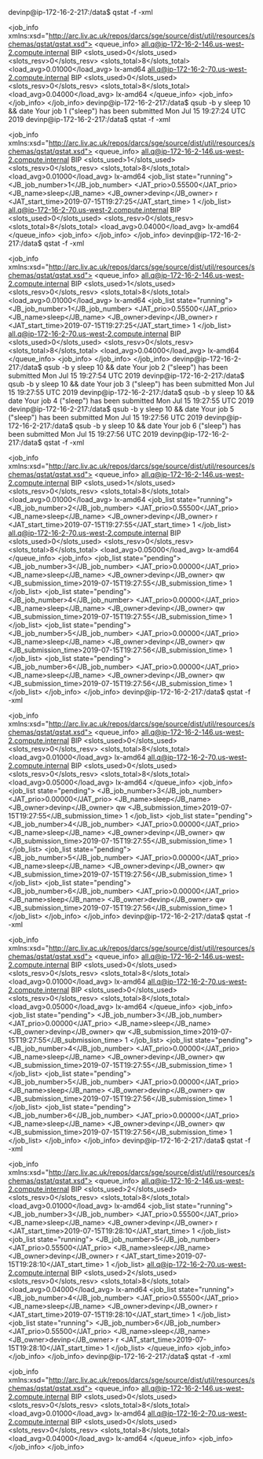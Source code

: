 devinp@ip-172-16-2-217:/data$ qstat -f -xml
<?xml version='1.0'?>
<job_info  xmlns:xsd="http://arc.liv.ac.uk/repos/darcs/sge/source/dist/util/resources/schemas/qstat/qstat.xsd">
  <queue_info>
    <Queue-List>
      <name>all.q@ip-172-16-2-146.us-west-2.compute.internal</name>
      <qtype>BIP</qtype>
      <slots_used>0</slots_used>
      <slots_resv>0</slots_resv>
      <slots_total>8</slots_total>
      <load_avg>0.01000</load_avg>
      <arch>lx-amd64</arch>
    </Queue-List>
    <Queue-List>
      <name>all.q@ip-172-16-2-70.us-west-2.compute.internal</name>
      <qtype>BIP</qtype>
      <slots_used>0</slots_used>
      <slots_resv>0</slots_resv>
      <slots_total>8</slots_total>
      <load_avg>0.04000</load_avg>
      <arch>lx-amd64</arch>
    </Queue-List>
  </queue_info>
  <job_info>
  </job_info>
</job_info>
devinp@ip-172-16-2-217:/data$ qsub -b y sleep 10 && date
Your job 1 ("sleep") has been submitted
Mon Jul 15 19:27:24 UTC 2019
devinp@ip-172-16-2-217:/data$ qstat -f -xml
<?xml version='1.0'?>
<job_info  xmlns:xsd="http://arc.liv.ac.uk/repos/darcs/sge/source/dist/util/resources/schemas/qstat/qstat.xsd">
  <queue_info>
    <Queue-List>
      <name>all.q@ip-172-16-2-146.us-west-2.compute.internal</name>
      <qtype>BIP</qtype>
      <slots_used>1</slots_used>
      <slots_resv>0</slots_resv>
      <slots_total>8</slots_total>
      <load_avg>0.01000</load_avg>
      <arch>lx-amd64</arch>
      <job_list state="running">
        <JB_job_number>1</JB_job_number>
        <JAT_prio>0.55500</JAT_prio>
        <JB_name>sleep</JB_name>
        <JB_owner>devinp</JB_owner>
        <state>r</state>
        <JAT_start_time>2019-07-15T19:27:25</JAT_start_time>
        <slots>1</slots>
      </job_list>
    </Queue-List>
    <Queue-List>
      <name>all.q@ip-172-16-2-70.us-west-2.compute.internal</name>
      <qtype>BIP</qtype>
      <slots_used>0</slots_used>
      <slots_resv>0</slots_resv>
      <slots_total>8</slots_total>
      <load_avg>0.04000</load_avg>
      <arch>lx-amd64</arch>
    </Queue-List>
  </queue_info>
  <job_info>
  </job_info>
</job_info>
devinp@ip-172-16-2-217:/data$ qstat -f -xml
<?xml version='1.0'?>
<job_info  xmlns:xsd="http://arc.liv.ac.uk/repos/darcs/sge/source/dist/util/resources/schemas/qstat/qstat.xsd">
  <queue_info>
    <Queue-List>
      <name>all.q@ip-172-16-2-146.us-west-2.compute.internal</name>
      <qtype>BIP</qtype>
      <slots_used>1</slots_used>
      <slots_resv>0</slots_resv>
      <slots_total>8</slots_total>
      <load_avg>0.01000</load_avg>
      <arch>lx-amd64</arch>
      <job_list state="running">
        <JB_job_number>1</JB_job_number>
        <JAT_prio>0.55500</JAT_prio>
        <JB_name>sleep</JB_name>
        <JB_owner>devinp</JB_owner>
        <state>r</state>
        <JAT_start_time>2019-07-15T19:27:25</JAT_start_time>
        <slots>1</slots>
      </job_list>
    </Queue-List>
    <Queue-List>
      <name>all.q@ip-172-16-2-70.us-west-2.compute.internal</name>
      <qtype>BIP</qtype>
      <slots_used>0</slots_used>
      <slots_resv>0</slots_resv>
      <slots_total>8</slots_total>
      <load_avg>0.04000</load_avg>
      <arch>lx-amd64</arch>
    </Queue-List>
  </queue_info>
  <job_info>
  </job_info>
</job_info>
devinp@ip-172-16-2-217:/data$ qsub -b y sleep 10 && date
Your job 2 ("sleep") has been submitted
Mon Jul 15 19:27:54 UTC 2019
devinp@ip-172-16-2-217:/data$ qsub -b y sleep 10 && date
Your job 3 ("sleep") has been submitted
Mon Jul 15 19:27:55 UTC 2019
devinp@ip-172-16-2-217:/data$ qsub -b y sleep 10 && date
Your job 4 ("sleep") has been submitted
Mon Jul 15 19:27:55 UTC 2019
devinp@ip-172-16-2-217:/data$ qsub -b y sleep 10 && date
Your job 5 ("sleep") has been submitted
Mon Jul 15 19:27:56 UTC 2019
devinp@ip-172-16-2-217:/data$ qsub -b y sleep 10 && date
Your job 6 ("sleep") has been submitted
Mon Jul 15 19:27:56 UTC 2019
devinp@ip-172-16-2-217:/data$ qstat -f -xml
<?xml version='1.0'?>
<job_info  xmlns:xsd="http://arc.liv.ac.uk/repos/darcs/sge/source/dist/util/resources/schemas/qstat/qstat.xsd">
  <queue_info>
    <Queue-List>
      <name>all.q@ip-172-16-2-146.us-west-2.compute.internal</name>
      <qtype>BIP</qtype>
      <slots_used>1</slots_used>
      <slots_resv>0</slots_resv>
      <slots_total>8</slots_total>
      <load_avg>0.01000</load_avg>
      <arch>lx-amd64</arch>
      <job_list state="running">
        <JB_job_number>2</JB_job_number>
        <JAT_prio>0.55500</JAT_prio>
        <JB_name>sleep</JB_name>
        <JB_owner>devinp</JB_owner>
        <state>r</state>
        <JAT_start_time>2019-07-15T19:27:55</JAT_start_time>
        <slots>1</slots>
      </job_list>
    </Queue-List>
    <Queue-List>
      <name>all.q@ip-172-16-2-70.us-west-2.compute.internal</name>
      <qtype>BIP</qtype>
      <slots_used>0</slots_used>
      <slots_resv>0</slots_resv>
      <slots_total>8</slots_total>
      <load_avg>0.05000</load_avg>
      <arch>lx-amd64</arch>
    </Queue-List>
  </queue_info>
  <job_info>
    <job_list state="pending">
      <JB_job_number>3</JB_job_number>
      <JAT_prio>0.00000</JAT_prio>
      <JB_name>sleep</JB_name>
      <JB_owner>devinp</JB_owner>
      <state>qw</state>
      <JB_submission_time>2019-07-15T19:27:55</JB_submission_time>
      <slots>1</slots>
    </job_list>
    <job_list state="pending">
      <JB_job_number>4</JB_job_number>
      <JAT_prio>0.00000</JAT_prio>
      <JB_name>sleep</JB_name>
      <JB_owner>devinp</JB_owner>
      <state>qw</state>
      <JB_submission_time>2019-07-15T19:27:55</JB_submission_time>
      <slots>1</slots>
    </job_list>
    <job_list state="pending">
      <JB_job_number>5</JB_job_number>
      <JAT_prio>0.00000</JAT_prio>
      <JB_name>sleep</JB_name>
      <JB_owner>devinp</JB_owner>
      <state>qw</state>
      <JB_submission_time>2019-07-15T19:27:56</JB_submission_time>
      <slots>1</slots>
    </job_list>
    <job_list state="pending">
      <JB_job_number>6</JB_job_number>
      <JAT_prio>0.00000</JAT_prio>
      <JB_name>sleep</JB_name>
      <JB_owner>devinp</JB_owner>
      <state>qw</state>
      <JB_submission_time>2019-07-15T19:27:56</JB_submission_time>
      <slots>1</slots>
    </job_list>
  </job_info>
</job_info>
devinp@ip-172-16-2-217:/data$ qstat -f -xml
<?xml version='1.0'?>
<job_info  xmlns:xsd="http://arc.liv.ac.uk/repos/darcs/sge/source/dist/util/resources/schemas/qstat/qstat.xsd">
  <queue_info>
    <Queue-List>
      <name>all.q@ip-172-16-2-146.us-west-2.compute.internal</name>
      <qtype>BIP</qtype>
      <slots_used>0</slots_used>
      <slots_resv>0</slots_resv>
      <slots_total>8</slots_total>
      <load_avg>0.01000</load_avg>
      <arch>lx-amd64</arch>
    </Queue-List>
    <Queue-List>
      <name>all.q@ip-172-16-2-70.us-west-2.compute.internal</name>
      <qtype>BIP</qtype>
      <slots_used>0</slots_used>
      <slots_resv>0</slots_resv>
      <slots_total>8</slots_total>
      <load_avg>0.05000</load_avg>
      <arch>lx-amd64</arch>
    </Queue-List>
  </queue_info>
  <job_info>
    <job_list state="pending">
      <JB_job_number>3</JB_job_number>
      <JAT_prio>0.00000</JAT_prio>
      <JB_name>sleep</JB_name>
      <JB_owner>devinp</JB_owner>
      <state>qw</state>
      <JB_submission_time>2019-07-15T19:27:55</JB_submission_time>
      <slots>1</slots>
    </job_list>
    <job_list state="pending">
      <JB_job_number>4</JB_job_number>
      <JAT_prio>0.00000</JAT_prio>
      <JB_name>sleep</JB_name>
      <JB_owner>devinp</JB_owner>
      <state>qw</state>
      <JB_submission_time>2019-07-15T19:27:55</JB_submission_time>
      <slots>1</slots>
    </job_list>
    <job_list state="pending">
      <JB_job_number>5</JB_job_number>
      <JAT_prio>0.00000</JAT_prio>
      <JB_name>sleep</JB_name>
      <JB_owner>devinp</JB_owner>
      <state>qw</state>
      <JB_submission_time>2019-07-15T19:27:56</JB_submission_time>
      <slots>1</slots>
    </job_list>
    <job_list state="pending">
      <JB_job_number>6</JB_job_number>
      <JAT_prio>0.00000</JAT_prio>
      <JB_name>sleep</JB_name>
      <JB_owner>devinp</JB_owner>
      <state>qw</state>
      <JB_submission_time>2019-07-15T19:27:56</JB_submission_time>
      <slots>1</slots>
    </job_list>
  </job_info>
</job_info>
devinp@ip-172-16-2-217:/data$ qstat -f -xml
<?xml version='1.0'?>
<job_info  xmlns:xsd="http://arc.liv.ac.uk/repos/darcs/sge/source/dist/util/resources/schemas/qstat/qstat.xsd">
  <queue_info>
    <Queue-List>
      <name>all.q@ip-172-16-2-146.us-west-2.compute.internal</name>
      <qtype>BIP</qtype>
      <slots_used>0</slots_used>
      <slots_resv>0</slots_resv>
      <slots_total>8</slots_total>
      <load_avg>0.01000</load_avg>
      <arch>lx-amd64</arch>
    </Queue-List>
    <Queue-List>
      <name>all.q@ip-172-16-2-70.us-west-2.compute.internal</name>
      <qtype>BIP</qtype>
      <slots_used>0</slots_used>
      <slots_resv>0</slots_resv>
      <slots_total>8</slots_total>
      <load_avg>0.05000</load_avg>
      <arch>lx-amd64</arch>
    </Queue-List>
  </queue_info>
  <job_info>
    <job_list state="pending">
      <JB_job_number>3</JB_job_number>
      <JAT_prio>0.00000</JAT_prio>
      <JB_name>sleep</JB_name>
      <JB_owner>devinp</JB_owner>
      <state>qw</state>
      <JB_submission_time>2019-07-15T19:27:55</JB_submission_time>
      <slots>1</slots>
    </job_list>
    <job_list state="pending">
      <JB_job_number>4</JB_job_number>
      <JAT_prio>0.00000</JAT_prio>
      <JB_name>sleep</JB_name>
      <JB_owner>devinp</JB_owner>
      <state>qw</state>
      <JB_submission_time>2019-07-15T19:27:55</JB_submission_time>
      <slots>1</slots>
    </job_list>
    <job_list state="pending">
      <JB_job_number>5</JB_job_number>
      <JAT_prio>0.00000</JAT_prio>
      <JB_name>sleep</JB_name>
      <JB_owner>devinp</JB_owner>
      <state>qw</state>
      <JB_submission_time>2019-07-15T19:27:56</JB_submission_time>
      <slots>1</slots>
    </job_list>
    <job_list state="pending">
      <JB_job_number>6</JB_job_number>
      <JAT_prio>0.00000</JAT_prio>
      <JB_name>sleep</JB_name>
      <JB_owner>devinp</JB_owner>
      <state>qw</state>
      <JB_submission_time>2019-07-15T19:27:56</JB_submission_time>
      <slots>1</slots>
    </job_list>
  </job_info>
</job_info>
devinp@ip-172-16-2-217:/data$ qstat -f -xml
<?xml version='1.0'?>
<job_info  xmlns:xsd="http://arc.liv.ac.uk/repos/darcs/sge/source/dist/util/resources/schemas/qstat/qstat.xsd">
  <queue_info>
    <Queue-List>
      <name>all.q@ip-172-16-2-146.us-west-2.compute.internal</name>
      <qtype>BIP</qtype>
      <slots_used>2</slots_used>
      <slots_resv>0</slots_resv>
      <slots_total>8</slots_total>
      <load_avg>0.01000</load_avg>
      <arch>lx-amd64</arch>
      <job_list state="running">
        <JB_job_number>3</JB_job_number>
        <JAT_prio>0.55500</JAT_prio>
        <JB_name>sleep</JB_name>
        <JB_owner>devinp</JB_owner>
        <state>r</state>
        <JAT_start_time>2019-07-15T19:28:10</JAT_start_time>
        <slots>1</slots>
      </job_list>
      <job_list state="running">
        <JB_job_number>5</JB_job_number>
        <JAT_prio>0.55500</JAT_prio>
        <JB_name>sleep</JB_name>
        <JB_owner>devinp</JB_owner>
        <state>r</state>
        <JAT_start_time>2019-07-15T19:28:10</JAT_start_time>
        <slots>1</slots>
      </job_list>
    </Queue-List>
    <Queue-List>
      <name>all.q@ip-172-16-2-70.us-west-2.compute.internal</name>
      <qtype>BIP</qtype>
      <slots_used>2</slots_used>
      <slots_resv>0</slots_resv>
      <slots_total>8</slots_total>
      <load_avg>0.04000</load_avg>
      <arch>lx-amd64</arch>
      <job_list state="running">
        <JB_job_number>4</JB_job_number>
        <JAT_prio>0.55500</JAT_prio>
        <JB_name>sleep</JB_name>
        <JB_owner>devinp</JB_owner>
        <state>r</state>
        <JAT_start_time>2019-07-15T19:28:10</JAT_start_time>
        <slots>1</slots>
      </job_list>
      <job_list state="running">
        <JB_job_number>6</JB_job_number>
        <JAT_prio>0.55500</JAT_prio>
        <JB_name>sleep</JB_name>
        <JB_owner>devinp</JB_owner>
        <state>r</state>
        <JAT_start_time>2019-07-15T19:28:10</JAT_start_time>
        <slots>1</slots>
      </job_list>
    </Queue-List>
  </queue_info>
  <job_info>
  </job_info>
</job_info>
devinp@ip-172-16-2-217:/data$ qstat -f -xml
<?xml version='1.0'?>
<job_info  xmlns:xsd="http://arc.liv.ac.uk/repos/darcs/sge/source/dist/util/resources/schemas/qstat/qstat.xsd">
  <queue_info>
    <Queue-List>
      <name>all.q@ip-172-16-2-146.us-west-2.compute.internal</name>
      <qtype>BIP</qtype>
      <slots_used>0</slots_used>
      <slots_resv>0</slots_resv>
      <slots_total>8</slots_total>
      <load_avg>0.01000</load_avg>
      <arch>lx-amd64</arch>
    </Queue-List>
    <Queue-List>
      <name>all.q@ip-172-16-2-70.us-west-2.compute.internal</name>
      <qtype>BIP</qtype>
      <slots_used>0</slots_used>
      <slots_resv>0</slots_resv>
      <slots_total>8</slots_total>
      <load_avg>0.04000</load_avg>
      <arch>lx-amd64</arch>
    </Queue-List>
  </queue_info>
  <job_info>
  </job_info>
</job_info>